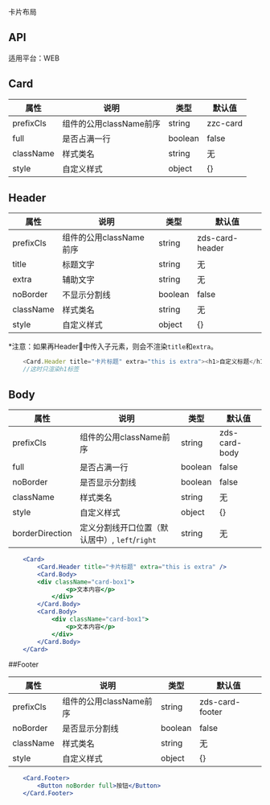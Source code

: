 卡片布局

## API

适用平台：WEB

## Card

| 属性      | 说明                    | 类型    | 默认值   |
| --------- | ----------------------- | ------- | -------- |
| prefixCls | 组件的公用className前序 | string  | zzc-card |
| full      | 是否占满一行            | boolean | false    |
| className | 样式类名                | string  | 无       |
| style     | 自定义样式              | object  | {}       |

## Header

| 属性      | 说明                    | 类型    | 默认值          |
| --------- | ----------------------- | ------- | --------------- |
| prefixCls | 组件的公用className前序 | string  | zds-card-header |
| title     | 标题文字                | string  | 无              |
| extra     | 辅助文字                | string  | 无              |
| noBorder  | 不显示分割线          | boolean | false           |
| className | 样式类名                | string  | 无              |
| style     | 自定义样式              | object  | {}              |

*注意：如果再Header中传入子元素，则会不渲染`title`和`extra`。

```js
    <Card.Header title="卡片标题" extra="this is extra"><h1>自定义标题</h1></Card.Header>
    //这时只渲染h1标签
```

## Body

| 属性            | 说明                                           | 类型    | 默认值        |
| --------------- | ---------------------------------------------- | ------- | ------------- |
| prefixCls       | 组件的公用className前序                        | string  | zds-card-body |
| full            | 是否占满一行                                   | boolean | false         |
| noBorder        | 是否显示分割线                                 | boolean | false         |
| className       | 样式类名                                       | string  | 无            |
| style           | 自定义样式                                     | object  | {}            |
| borderDirection | 定义分割线开口位置（默认居中）, `left`/`right` | string  | 无            |

```jsx
    <Card>
        <Card.Header title="卡片标题" extra="this is extra" />
        <Card.Body>
        <div className="card-box1">
                <p>文本内容</p>
            </div>
        </Card.Body>
        <Card.Body>
            <div className="card-box1">
                <p>文本内容</p>
            </div>
        </Card.Body>
    </Card>
```

##Footer

| 属性      | 说明                    | 类型    | 默认值          |
| --------- | ----------------------- | ------- | --------------- |
| prefixCls | 组件的公用className前序 | string  | zds-card-footer |
| noBorder  | 是否显示分割线          | boolean | false           |
| className | 样式类名                | string  | 无              |
| style     | 自定义样式              | object  | {}              |

```jsx
    <Card.Footer>
        <Button noBorder full>按钮</Button>
    </Card.Footer>
```

